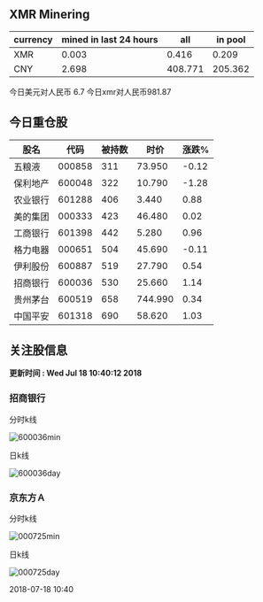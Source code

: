 ## XMR Minering

|currency|mined in last 24 hours|all|in pool|
|---|---|---|---|
|XMR|0.003|0.416|0.209|
|CNY|2.698|408.771|205.362|

今日美元对人民币 6.7	今日xmr对人民币981.87


## 今日重仓股 

|股名|代码|被持数|时价|涨跌%|
|---|---|---|---|---|
|五粮液|000858|311|73.950|-0.12|
|保利地产|600048|322|10.790|-1.28|
|农业银行|601288|406|3.440|0.88|
|美的集团|000333|423|46.480|0.02|
|工商银行|601398|442|5.280|0.96|
|格力电器|000651|504|45.690|-0.11|
|伊利股份|600887|519|27.790|0.54|
|招商银行|600036|530|25.660|1.14|
|贵州茅台|600519|658|744.990|0.34|
|中国平安|601318|690|58.620|1.03|

## 关注股信息
**更新时间 : Wed Jul 18 10:40:12 2018**
### 招商银行 
分时k线

![600036min](http://image.sinajs.cn/newchart/min/n/sh600036.gif)

日k线

![600036day](http://image.sinajs.cn/newchart/daily/n/sh600036.gif)

### 京东方Ａ 
分时k线

![000725min](http://image.sinajs.cn/newchart/min/n/sz000725.gif)

日k线

![000725day](http://image.sinajs.cn/newchart/daily/n/sz000725.gif)

2018-07-18 10:40